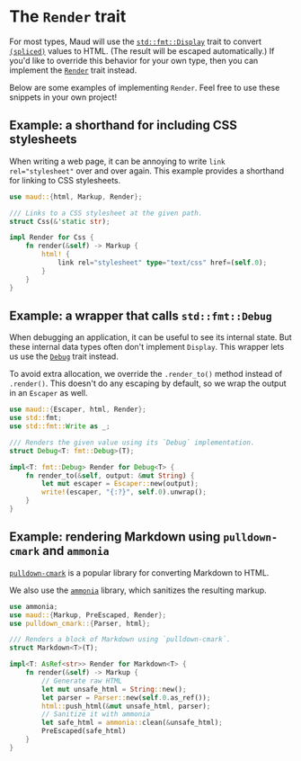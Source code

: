 # The `Render` trait

For most types, Maud will use the [`std::fmt::Display`][Display] trait to convert [`(spliced)`](splices-toggles.md) values to HTML.
(The result will be escaped automatically.)
If you'd like to override this behavior for your own type, then you can implement the [`Render`][Render] trait instead.

Below are some examples of implementing `Render`.
Feel free to use these snippets in your own project!

## Example: a shorthand for including CSS stylesheets

When writing a web page, it can be annoying to write `link rel="stylesheet"` over and over again.
This example provides a shorthand for linking to CSS stylesheets.

```rust
use maud::{html, Markup, Render};

/// Links to a CSS stylesheet at the given path.
struct Css(&'static str);

impl Render for Css {
    fn render(&self) -> Markup {
        html! {
            link rel="stylesheet" type="text/css" href=(self.0);
        }
    }
}
```

## Example: a wrapper that calls `std::fmt::Debug`

When debugging an application, it can be useful to see its internal state.
But these internal data types often don't implement `Display`.
This wrapper lets us use the [`Debug`][Debug] trait instead.

To avoid extra allocation, we override the `.render_to()` method instead of `.render()`.
This doesn't do any escaping by default, so we wrap the output in an `Escaper` as well.

```rust
use maud::{Escaper, html, Render};
use std::fmt;
use std::fmt::Write as _;

/// Renders the given value using its `Debug` implementation.
struct Debug<T: fmt::Debug>(T);

impl<T: fmt::Debug> Render for Debug<T> {
    fn render_to(&self, output: &mut String) {
        let mut escaper = Escaper::new(output);
        write!(escaper, "{:?}", self.0).unwrap();
    }
}
```

## Example: rendering Markdown using `pulldown-cmark` and `ammonia`

[`pulldown-cmark`][pulldown-cmark] is a popular library for converting Markdown to HTML.

We also use the [`ammonia`][ammonia] library, which sanitizes the resulting markup.

```rust
use ammonia;
use maud::{Markup, PreEscaped, Render};
use pulldown_cmark::{Parser, html};

/// Renders a block of Markdown using `pulldown-cmark`.
struct Markdown<T>(T);

impl<T: AsRef<str>> Render for Markdown<T> {
    fn render(&self) -> Markup {
        // Generate raw HTML
        let mut unsafe_html = String::new();
        let parser = Parser::new(self.0.as_ref());
        html::push_html(&mut unsafe_html, parser);
        // Sanitize it with ammonia
        let safe_html = ammonia::clean(&unsafe_html);
        PreEscaped(safe_html)
    }
}
```

[Debug]: https://doc.rust-lang.org/std/fmt/trait.Debug.html
[Display]: https://doc.rust-lang.org/std/fmt/trait.Display.html
[Render]: https://docs.rs/maud/*/maud/trait.Render.html
[pulldown-cmark]: https://docs.rs/pulldown-cmark/0.0.8/pulldown_cmark/index.html
[ammonia]: https://github.com/notriddle/ammonia
